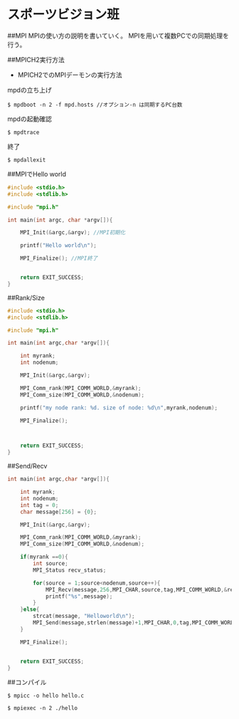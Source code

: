 スポーツビジョン班
========

##MPI
MPIの使い方の説明を書いていく。
MPIを用いて複数PCでの同期処理を行う。

##MPICH2実行方法

* MPICH2でのMPIデーモンの実行方法  

mpdの立ち上げ

```
$ mpdboot -n 2 -f mpd.hosts //オプション-n は同期するPC台数
```

mpdの起動確認

```
$ mpdtrace
```

終了

```
$ mpdallexit
```


##MPIでHello world

```c:helloworld.c
#include <stdio.h>
#include <stdlib.h>

#include "mpi.h"

int main(int argc, char *argv[]){

	MPI_Init(&argc,&argv); //MPI初期化

	printf("Hello world\n");

	MPI_Finalize();	//MPI終了


	return EXIT_SUCCESS;
}
```

##Rank/Size

```c:rank_size.c
#include <stdio.h>
#include <stdlib.h>

#include "mpi.h"

int main(int argc,char *argv[]){

	int myrank;
	int nodenum;

	MPI_Init(&argc,&argv);

	MPI_Comm_rank(MPI_COMM_WORLD,&myrank);
	MPI_Comm_size(MPI_COMM_WORLD,&nodenum);

	printf("my node rank: %d. size of node: %d\n",myrank,nodenum);

	MPI_Finalize();



	return EXIT_SUCCESS;
}
```

##Send/Recv

```c:send_recv.c
int main(int argc,char *argv[]){

	int myrank;
	int nodenum;
	int tag = 0;
	char message[256] = {0};

	MPI_Init(&argc,&argv);

	MPI_Comm_rank(MPI_COMM_WORLD,&myrank);
	MPI_Comm_size(MPI_COMM_WORLD,&nodenum);

	if(myrank ==0){
		int source;	
		MPI_Status recv_status;

		for(source = 1;source<nodenum,source++){
			MPI_Recv(message,256,MPI_CHAR,source,tag,MPI_COMM_WORLD,&recv_status);
			printf("%s",message);
		}
	}else{
		strcat(message, "Helloworld\n");
		MPI_Send(message,strlen(message)+1,MPI_CHAR,0,tag,MPI_COMM_WORLD);
	}

	MPI_Finalize();


	return EXIT_SUCCESS;
}

```

##コンパイル

```
$ mpicc -o hello hello.c
```

```
$ mpiexec -n 2 ./hello
```


































